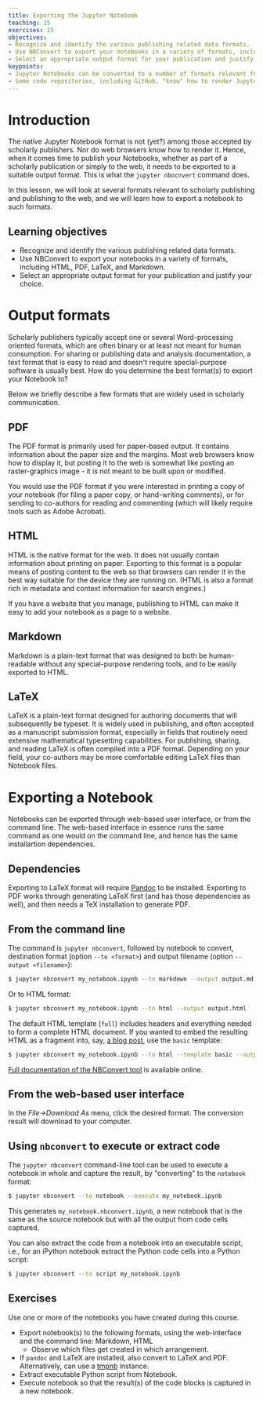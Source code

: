 ```yaml
---
title: Exporting the Jupyter Notebook
teaching: 15
exercises: 15
objectives:
- Recognize and identify the various publishing related data formats.
- Use NBConvert to export your notebooks in a variety of formats, including HTML, PDF, LaTeX, and Markdown.
- Select an appropriate output format for your publication and justify your choice.
keypoints:
- Jupyter Notebooks can be converted to a number of formats relevant for scholarly communication and publishing, including HTML, PDF, and Markdown.
- Some code repositories, including GitHub, "know" how to render Jupyter Notebook format natively, and hence can be used for publishing notebooks for public viewing.
---
```


# Introduction

The native Jupyter Notebook format is not (yet?) among those accepted by scholarly publishers. Nor do web browsers know how to render it. Hence, when it comes time to publish your Notebooks, whether as part of a scholarly publication or simply to the web, it needs to be exported to a suitable output format. This is what the `jupyter nbocnvert` command does.

In this lesson, we will look at several formats relevant to scholarly publishing and publishing to the web, and we will learn how to export a notebook to such formats.

## Learning objectives

- Recognize and identify the various publishing related data formats.
- Use NBConvert to export your notebooks in a variety of formats, including HTML, PDF, LaTeX, and Markdown.
- Select an appropriate output format for your publication and justify your choice.

# Output formats

Scholarly publishers typically accept one or several Word-processing oriented formats, which are often binary or at least not meant for human consumption. For sharing or publishing data and analysis documentation, a text format that is easy to read and doesn't require special-purpose software is usually best. How do you determine the best format(s) to export your Notebook to?

Below we briefly describe a few formats that are widely used in scholarly communication.

## PDF

The PDF format is primarily used for paper-based output.  It contains information about the paper size and the margins.  Most web browsers know how to display it, but posting it to the web is somewhat like posting an raster-graphics image - it is not meant to be built upon or modified.

You would use the PDF format if you were interested in printing a copy of your notebook (for filing a paper copy, or hand-writing comments), or for sending to co-authors for reading and commenting (which will likely require tools such as Adobe Acrobat).

## HTML

HTML is the native format for the web.  It does not usually contain information about printing on paper.  Exporting to this format is a popular means of posting content to the web so that browsers can render it in the best way suitable for the device they are running on. (HTML is also a format rich in metadata and context information for search engines.)

If you have a website that you manage, publishing to HTML can make it easy to add your notebook as a page to a website.

## Markdown

Markdown is a plain-text format that was designed to both be human-readable without any special-purpose rendering tools, and to be easily exported to HTML.

## LaTeX

LaTeX is a plain-text format designed for authoring documents that will subsequently be typeset. It is widely used in publishing, and often accepted as a manuscript submission format, especially in fields that routinely need extensive mathematical typesetting capabilities. For publishing, sharing, and reading LaTeX is often compiled into a PDF format.  Depending on your field, your co-authors may be more comfortable editing LaTeX files than Notebook files.

# Exporting a Notebook

Notebooks can be exported through web-based user interface, or from the command line. The web-based interface in essence runs the same command as one would on the command line, and hence has the same installartion dependencies.

## Dependencies

Exporting to LaTeX format will require [Pandoc](http://pandoc.org) to be installed. Exporting to PDF works through generating LaTeX first (and has those dependencies as well), and then needs a TeX installation to generate PDF.

## From the command line

The command is `jupyter nbconvert`, followed by notebook to convert, destination format (option `--to <format>`) and output filename (option `--output <filename>`):

```sh
$ jupyter nbconvert my_notebook.ipynb --to markdown --output output.md
```

Or to HTML format:

```sh
$ jupyter nbconvert my_notebook.ipynb --to html --output output.html
```

The default HTML template (`full`) includes headers and everything needed to form a complete HTML document. If you wanted to embed the resulting HTML as a fragment into, say, [a blog post](http://nbviewer.jupyter.org/github/fperez/blog/blob/master/120907-Blogging%20with%20the%20IPython%20Notebook.ipynb), use the `basic` template:

```sh
$ jupyter nbconvert my_notebook.ipynb --to html --template basic --output output.html
```

[Full documentation of the NBConvert tool](https://nbconvert.readthedocs.io/en/latest/) is available online.

## From the web-based user interface

In the _File->Download As_ menu, click the desired format. The conversion result will download to your computer.

## Using `nbconvert` to execute or extract code

The `jupyter nbconvert` command-line tool can be used to execute a notebook in whole and capture the result, by "converting" to the `notebook` format:

```sh
$ jupyter nbconvert --to notebook --execute my_notebook.ipynb
```

This generates `my_notebook.nbconvert.ipynb`, a new notebook that is the same as the source notebook but with all the output from code cells captured.

You can also extract the code from a notebook into an executable script, i.e., for an iPython notebook extract the Python code cells into a Python script:

```sh
$ jupyter nbconvert --to script my_notebook.ipynb
```

## Exercises

Use one or more of the notebooks you have created during this course.
* Export notebook(s) to the following formats, using the web-interface and the command line: Markdown, HTML
    * Observe which files get created in which arrangement.
* If `pandoc` and LaTeX are installed, also convert to LaTeX and PDF. Alternatively, can use a [tmpnb](https://github.com/jupyter/tmpnb) instance.
* Extract executable Python script from Notebook.
* Execute notebook so that the result(s) of the code blocks is captured in a new notebook.


